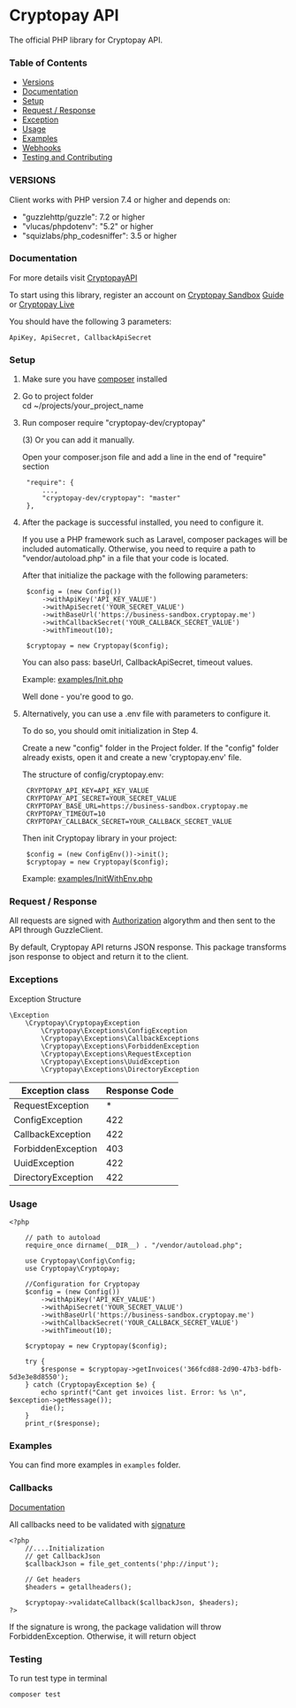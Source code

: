 # Cryptopay API #

The official PHP library for Cryptopay API.

### Table of Сontents ###

* [Versions](#versions)
* [Documentation](#documentation)
* [Setup](#setup)
* [Request / Response](#request--response)
* [Exception](#exceptions)
* [Usage](#usage)
* [Examples](#examples)
* [Webhooks](#webhooks)
* [Testing and Contributing](#testing)


<a name="versions"></a>
### VERSIONS ###

Client works with PHP version 7.4 or higher and depends on:
* "guzzlehttp/guzzle": 7.2 or higher
* "vlucas/phpdotenv": "5.2" or higher
* "squizlabs/php_codesniffer": 3.5 or higher

<a name="documentation"></a>
### Documentation ###
For more details visit [CryptopayAPI](https://developers.cryptopay.me)

To start using this library, register an account on
    [Cryptopay Sandbox](https://business-sandbox.cryptopay.me/)
    [Guide](https://developers.cryptopay.me/guides/creating-a-test-account)
or
    [Cryptopay Live](https://business.cryptopay.me/)

You should have the following 3 parameters:
~~~~
ApiKey, ApiSecret, CallbackApiSecret
~~~~

<a name="setup"></a>
### Setup ###

1. Make sure you have [composer](https://getcomposer.org/download/) installed

2. Go to project folder<br/>
    cd ~/projects/your_project_name

3. Run composer require  "cryptopay-dev/cryptopay"

    (3) Or you can add it manually.

    Open your composer.json file and add a line in the end of "require" section<br/>

        "require": {
            ...,
            "cryptopay-dev/cryptopay": "master"
        },

4. After the package is successful installed, you need to configure it.

    If you use a PHP framework such as Laravel, composer packages will be included automatically.
    Otherwise, you need to require a path to "vendor/autoload.php" in a file that your code is located.

    After that initialize the package with the following parameters:

        $config = (new Config())
            ->withApiKey('API_KEY_VALUE')
            ->withApiSecret('YOUR_SECRET_VALUE')
            ->withBaseUrl('https://business-sandbox.cryptopay.me')
            ->withCallbackSecret('YOUR_CALLBACK_SECRET_VALUE')
            ->withTimeout(10);

        $cryptopay = new Cryptopay($config);

    You can also pass: baseUrl, CallbackApiSecret, timeout values.

    Example: [examples/Init.php](https://github.com/cryptopay-dev/cryptopay-php/blob/master/examples/Init.php)

    Well done - you're good to go.

5. Alternatively, you can use a .env file with parameters to configure it.

    To do so, you should omit initialization in Step 4.

    Create a new "config" folder in the Project folder. If the "config" folder already exists, open it and create a new 'cryptopay.env' file.

    The structure of config/cryptopay.env:

        CRYPTOPAY_API_KEY=API_KEY_VALUE
        CRYPTOPAY_API_SECRET=YOUR_SECRET_VALUE
        CRYPTOPAY_BASE_URL=https://business-sandbox.cryptopay.me
        CRYPTOPAY_TIMEOUT=10
        CRYPTOPAY_CALLBACK_SECRET=YOUR_CALLBACK_SECRET_VALUE

    Then init Cryptopay library in your project:

        $config = (new ConfigEnv())->init();
        $cryptopay = new Cryptopay($config);

    Example: [examples/InitWithEnv.php](https://github.com/cryptopay-dev/cryptopay-php/blob/master/examples/InitWithEnv.php)

<a name="request--response"></a>
### Request / Response ###
All requests are signed with [Authorization](https://developers.cryptopay.me/guides/api-basics/authentication)
algorythm and then sent to the API through GuzzleClient.

By default, Cryptopay API returns JSON response. This package transforms json response to object and return it to the client.

<a name="exceptions"></a>
### Exceptions ###
Exception Structure
~~~~
\Exception
    \Cryptopay\CryptopayException
        \Cryptopay\Exceptions\ConfigException
        \Cryptopay\Exceptions\CallbackExceptions
        \Cryptopay\Exceptions\ForbiddenException
        \Cryptopay\Exceptions\RequestException
        \Cryptopay\Exceptions\UuidException
        \Cryptopay\Exceptions\DirectoryException
~~~~

Exception class         | Response Code
----------------------- | -------------
RequestException        | *
ConfigException         | 422
CallbackException       | 422
ForbiddenException      | 403
UuidException           | 422
DirectoryException      | 422

<a name="usage"></a>
### Usage ###

~~~
<?php

    // path to autoload
    require_once dirname(__DIR__) . "/vendor/autoload.php";

    use Cryptopay\Config\Config;
    use Cryptopay\Cryptopay;

    //Configuration for Cryptopay
    $config = (new Config())
        ->withApiKey('API_KEY_VALUE')
        ->withApiSecret('YOUR_SECRET_VALUE')
        ->withBaseUrl('https://business-sandbox.cryptopay.me')
        ->withCallbackSecret('YOUR_CALLBACK_SECRET_VALUE')
        ->withTimeout(10);

    $cryptopay = new Cryptopay($config);

    try {
        $response = $cryptopay->getInvoices('366fcd88-2d90-47b3-bdfb-5d3e3e8d8550');
    } catch (CryptopayException $e) {
        echo sprintf("Cant get invoices list. Error: %s \n", $exception->getMessage());
        die();
    }
    print_r($response);
~~~

<a name="examples"></a>
### Examples ###

You can find more examples in `examples` folder.

<a name="callbacks"></a>
### Callbacks ###

[Documentation](https://developers.cryptopay.me/guides/api-basics/callbacks)

All callbacks need to be validated with
[signature](https://developers.cryptopay.me/guides/api-basics/authentication/signature)

    <?php
        //....Initialization
        // get CallbackJson
        $callbackJson = file_get_contents('php://input');

        // Get headers
        $headers = getallheaders();

        $cryptopay->validateCallback($callbackJson, $headers);
    ?>

If the signature is wrong, the package validation will throw ForbiddenException.
Otherwise, it will return object

<a name="testing"></a>
### Testing ###
To run test type in terminal

<code>composer test</code>

